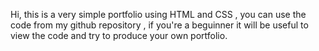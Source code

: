 Hi, this is a very simple portfolio using HTML and CSS , you can use the code from my github repository , if you're a beguinner it will be useful to view the code and try to produce your own portfolio.

